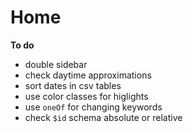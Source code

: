 ---
---

# Home

**To do**

- double sidebar
- check daytime approximations
- sort dates in csv tables
- use color classes for higlights
- use `oneOf` for changing keywords
- check `$id` schema absolute or relative